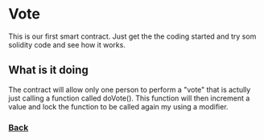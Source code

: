 # Vote

This is our first smart contract. Just get the the coding started and try som solidity code and see how it works. 

## What is it doing
The contract will allow only one person to perform a "vote" that is actully just calling a function called doVote(). This function will then increment a value and lock the function to be called again my using a modifier. 

### [Back](../README.md)
